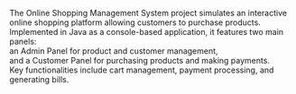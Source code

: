 The Online Shopping Management System project simulates an interactive online shopping platform allowing customers to purchase products.</br> Implemented in Java as a console-based application, it features two main panels: </br> an Admin Panel for product and customer management,</br> and a Customer Panel for purchasing products and making payments. </br>Key functionalities include cart management, payment processing, and generating bills.
